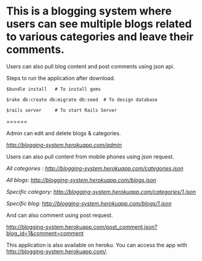 This is a blogging system where users can see multiple blogs related to various categories and leave their comments. 
======
Users can also pull blog content and post comments using json api.

Steps to run the application after download.

```
$bundle install   # To install gems
```
```
$rake db:create db:migrate db:seed  # To design database
```
```
$rails server     # To start Rails Server
```

======

Admin can edit and delete blogs & categories.

*http://blogging-system.herokuapp.com/admin*

Users can also pull content from mobile phones using json request.

*All categories : http://blogging-system.herokuapp.com/categories.json*

*All blogs: http://blogging-system.herokuapp.com/blogs.json*

*Specific category: http://blogging-system.herokuapp.com/categories/1.json*

*Specific blog: http://blogging-system.herokuapp.com/blogs/1.json*

And can also comment using post request.

http://blogging-system.herokuapp.com/post_comment.json?blog_id=1&comment=comment

This application is also available on heroku. You can access the app with http://blogging-system.herokuapp.com/.